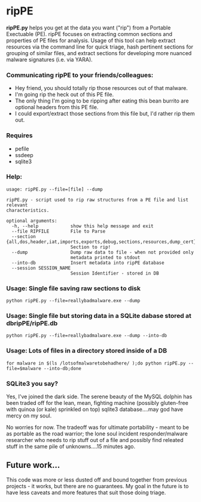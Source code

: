 ripPE
==========

**ripPE.py** helps you get at the data you want ("rip") from a Portable Exectuable (PE). ripPE focuses on extracting common sections and properties of PE files for analysis. Usage of this tool can help extract resources via the command line for quick triage, hash pertinent sections for grouping of similar files, and extract sections for developing more nuanced malware signatures (i.e. via YARA).

### Communicating ripPE to your friends/colleagues:
 * Hey friend, you should totally rip those resources out of that malware.
 * I'm going rip the heck out of this PE file.
 * The only thing I'm going to be ripping after eating this bean burrito are optional headers from this PE file.
 * I could export/extract those sections from this file but, I'd rather rip them out.

### Requires
 * pefile
 * ssdeep
 * sqlite3

### Help:
```
usage: ripPE.py --file=[file] --dump

ripPE.py - script used to rip raw structures from a PE file and list relevant
characteristics.

optional arguments:
  -h, --help            show this help message and exit
  --file RIPFILE        File to Parse
  --section {all,dos,header,iat,imports,exports,debug,sections,resources,dump_cert}
                        Section to rip!
  --dump                Dump raw data to file - when not provided only
                        metadata printed to stdout
  --into-db             Insert metadata into ripPE database
  --session SESSION_NAME
                        Session Identifier - stored in DB
```

### Usage: Single file saving raw sections to disk
```
python ripPE.py --file=reallybadmalware.exe --dump
```

### Usage: Single file but storing data in a SQLite dabase stored at dbripPE/ripPE.db
```
python ripPE.py --file=reallybadmalware.exe --dump --into-db
```

### Usage: Lots of files in a directory stored inside of a DB
```
for malware in $(ls /lotsofmalwaretobehadhere/ );do python ripPE.py --file=$malware --into-db;done
```

### SQLite3 you say?
Yes, I've joined the dark side. The serene beauty of the MySQL dolphin has been traded off for the lean, mean, fighting machine (possibly gluten-free with quinoa (or kale) sprinkled on top) sqlite3 database....may god have mercy on my soul. 

No worries for now. The tradeoff was for ultimate portability - meant to be as portable as the road warrior; the lone soul incident responder/malware researcher who needs to rip stuff out of a file and possibly find releated stuff in the same pile of unknowns....15 minutes ago.

## Future work...
This code was more or less dusted off and bound together from previous projects - it works, but there are no guarantees. My goal in the future is to have less caveats and more features that suit those doing triage.
